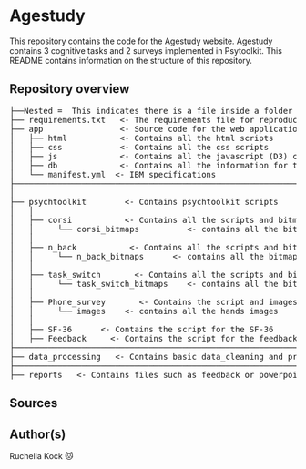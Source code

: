 # Agestudy
This repository contains the code for the Agestudy website.
Agestudy contains 3 cognitive tasks and 2 surveys implemented in Psytoolkit.
This README contains information on the structure of this repository.

## Repository overview
<pre>
├──Nested =  This indicates there is a file inside a folder  
├── requirements.txt   <- The requirements file for reproducing the analysis
├── app                <- Source code for the web application     
│   ├── html           <- Contains all the html scripts
│   ├── css            <- Contains all the css scripts
│   ├── js             <- Contains all the javascript (D3) code
│   ├── db             <- Contains all the information for the database
│   └── manifest.yml  <- IBM specifications
├────────────────────────────────────────────────────────────────────────────────────
│              
├── psychtoolkit        <- Contains psychtoolkit scripts
│   │
│   ├── corsi           <- Contains all the scripts and bitmaps for corsi
│   │     └── corsi_bitmaps          <- contains all the bitmaps used for corsi
│   │
│   ├── n_back           <- Contains all the scripts and bitmaps for n-back
│   │     └── n_back_bitmaps      <- contains all the bitmaps used for N-back
│   │
│   ├── task_switch       <- Contains all the scripts and bitmaps for task switching
│   │     └── task_switch_bitmaps    <- contains all the bitmaps used for task_switch
│   │
│   ├── Phone_survey       <- Contains the script and images for the phone survey       
│   │     └── images    <- contains all the hands images
│   │
│   ├── SF-36      <- Contains the script for the SF-36
│   ├── Feedback     <- Contains the script for the feedback survey
├────────────────────────────────────────────────────────────────────────────────────
├── data_processing   <- Contains basic data_cleaning and processing scripts
├────────────────────────────────────────────────────────────────────────────────────
├── reports   <- Contains files such as feedback or powerpoints
</pre>
## Sources

## Author(s)
Ruchella Kock :cat: 
